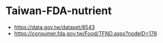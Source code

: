 # Taiwan-FDA-nutrient

- <https://data.gov.tw/dataset/8543>
- <https://consumer.fda.gov.tw/Food/TFND.aspx?nodeID=178>
